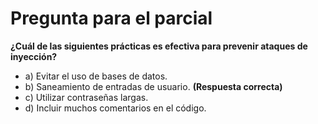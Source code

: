 # Pregunta para el parcial

**¿Cuál de las siguientes prácticas es efectiva para prevenir ataques de inyección?**

- a) Evitar el uso de bases de datos.
- b) Saneamiento de entradas de usuario. **(Respuesta correcta)**
- c) Utilizar contraseñas largas.
- d) Incluir muchos comentarios en el código.

